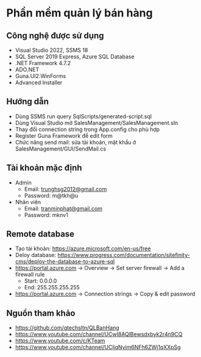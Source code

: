 # Phần mềm quản lý bán hàng

## Công nghệ được sử dụng
- Visual Studio 2022, SSMS 18
- SQL Server 2019 Express, Azure SQL Database
- .NET Framework 4.7.2
- ADO.NET
- Guna.UI2.WinForms
- Advanced Installer

## Hướng dẫn
- Dùng SSMS run query SqlScripts/generated-script.sql
- Dùng Visual Studio mở SalesManagement/SalesManagement.sln
- Thay đổi connection string trong App.config cho phù hợp
- Register Guna Framework để edit form
- Chức năng send mail: sửa tài khoản, mật khẩu ở SalesManagement/GUI/SendMail.cs

## Tài khoản mặc định
- Admin 
  + Email: trunghsg2012@gmail.com
  + Password: m@tkh@u
- Nhân viên
  + Email: tranminphat@gmail.com
  + Password: mknv1

## Remote database
- Tạo tài khoản: https://azure.microsoft.com/en-us/free
- Deloy database: https://www.progress.com/documentation/sitefinity-cms/deploy-the-database-to-azure-sql
- https://portal.azure.com -> Overview -> Set server firewall -> Add a firewall rule
  + Start: 0.0.0.0
  + End: 255.255.255.255
- https://portal.azure.com -> Connection strings -> Copy & edit password

## Nguồn tham khảo
- https://github.com/gtechsltn/QLBanHang
- https://www.youtube.com/channel/UCwI8AQlBewsdxbyk2r4n9CQ
- https://www.youtube.com/c/KTeam
- https://www.youtube.com/channel/UCljqNyim6NFh6ZWj1qXXpSg